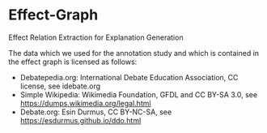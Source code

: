 # Effect-Graph
Effect Relation Extraction for Explanation Generation

The data which we used for the annotation study and which is contained in the effect graph is licensed as follows:
- Debatepedia.org: International Debate Education Association, CC license, see idebate.org
- Simple Wikipedia: Wikimedia Foundation, GFDL and CC BY-SA 3.0, see https://dumps.wikimedia.org/legal.html
- Debate.org: Esin Durmus, CC BY-NC-SA, see https://esdurmus.github.io/ddo.html
